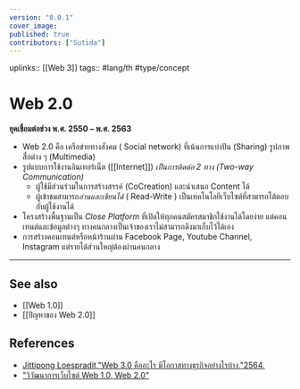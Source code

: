 ```yaml
---
version: "0.0.1"
cover_image:
published: true
contributors: ["Sutida"]
---
```

uplinks:: [[Web 3]]
tags:: #lang/th #type/concept

# Web 2.0
**ยุคเชื่อมต่อช่วง พ.ศ. 2550 – พ.ศ. 2563**
- Web 2.0 คือ เครือข่ายทางสังคม ( Social network) ที่เน้นการแบ่งปัน (Sharing) รูปภาพ สื่อต่าง ๆ (Multimedia) 
- รูปแบบการใช้งานอินเทอร์เน็ต ([[Internet]]) *เป็นการติดต่อ 2 ทาง (Two-way Communication)* 
	- ผู้ใช้มีส่วนร่วมในการสร้างสรรค์ (CoCreation) และนําเสนอ Content ได้
	- ผู้เข้าชมสามารถ*อ่านและเขียนได้* ( Read-Write ) เป็นเทคโนโลยีเว็บไซต์ที่สามารถโต้ตอบ กับผู้ใช้งานได้ 
- โครงสร้างพื้นฐานเป็น *Close Platform* ที่เปิดให้ทุกคนสมัครสมาชิกใช้งานได้โดยง่าย แต่คอนเทนต์และข้อมูลต่างๆ ทางคนกลางเป็นเจ้าของเราไม่สามารถดึงมาเก็บไว้ได้เอง 
- การสร้างคอนเทนต์หรือหน้าร้านผ่าน Facebook Page, Youtube Channel, Instagram แต่รายได้ส่วนใหญ่ต้องผ่านคนกลาง
---
## See also
- [[Web 1.0]]
- [[ปัญหาของ Web 2.0]]
## References
- [Jittipong Loespradit,"Web 3.0 คืออะไร มีโอกาสทางธุรกิจอย่างไรบ้าง,"2564.](https://www.martechthai.com/technology/what-is-web-3-and-marketing/)
- ["วิวัฒนาการเว็บไซต์ Web 1.0, Web 2.0"](https://sites.google.com/a/bumail.net/technoloyi-websit/wiwathnakar-websit-web-1-0-web-2-0-web-3-0-web-4-0)
